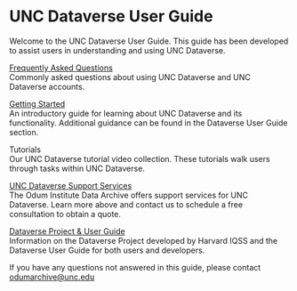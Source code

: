 # UNC Dataverse User Guide

Welcome to the UNC Dataverse User Guide. This guide has been developed to assist users in understanding and using UNC Dataverse. 

<a href="/faqs.html" target="_blank">Frequently Asked Questions</a>\
Commonly asked questions about using UNC Dataverse and UNC Dataverse accounts. 

<a href="https://agooch.github.io/testsite/docs/gettingstarted/gettingstarted.html" target="_blank">Getting Started</a>\
An introductory guide for learning about UNC Dataverse and its functionality. Additional guidance can be found in the Dataverse User Guide section.

Tutorials\
Our UNC Dataverse tutorial video collection. These tutorials walk users through tasks within UNC Dataverse. 

<a href="https://agooch.github.io/testsite/services.html" target="_blank">UNC Dataverse Support Services</a>\
The Odum Institute Data Archive offers support services for UNC Dataverse. Learn more above and contact us to schedule a free consultation to obtain a quote. 

<a href="https://agooch.github.io/testsite/dataverseguide.html" target="_blank">Dataverse Project & User Guide</a>\
Information on the Dataverse Project developed by Harvard IQSS and the Dataverse User Guide for both users and developers. 

If you have any questions not answered in this guide, please contact <a href="mailto: odumarchive@unc.edu">odumarchive@unc.edu</a>
